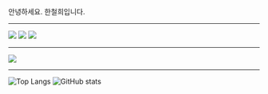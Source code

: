 

안녕하세요.
한철희입니다.

---

![](https://img.shields.io/badge/iOS-000000?style=for-the-badge&logo=ios&logoColor=white)
![](https://img.shields.io/badge/Swift-FA7343?style=for-the-badge&logo=swift&logoColor=white)
![](https://img.shields.io/badge/Xcode-007ACC?style=for-the-badge&logo=Xcode&logoColor=white)

---

<a href="https://velog.io/@myhan601">
  <img src="https://img.shields.io/badge/Tech Blog-11B48A?style=flat-square&logo=velog&logoColor=white"/>
</a>

---

![Top Langs](https://github-readme-stats.vercel.app/api/top-langs/?username=myhan601)
![GitHub stats](https://github-readme-stats.vercel.app/api?username=myhan601)
